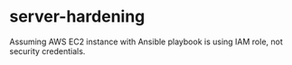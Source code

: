 # server-hardening

Assuming AWS EC2 instance with Ansible playbook is using IAM role, not security credentials.
